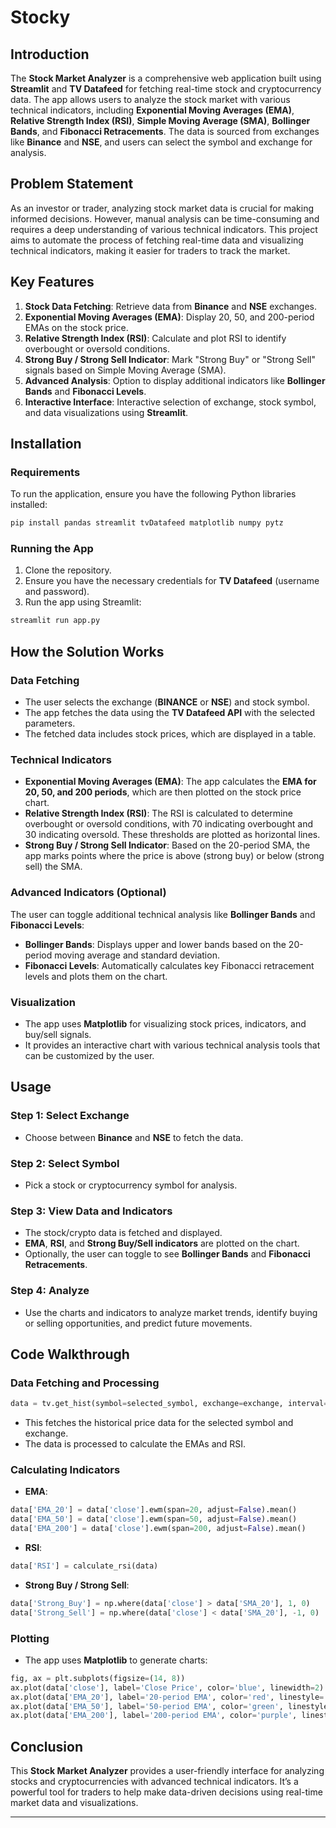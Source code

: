 # Stocky

## Introduction
The **Stock Market Analyzer** is a comprehensive web application built using **Streamlit** and **TV Datafeed** for fetching real-time stock and cryptocurrency data. The app allows users to analyze the stock market with various technical indicators, including **Exponential Moving Averages (EMA)**, **Relative Strength Index (RSI)**, **Simple Moving Average (SMA)**, **Bollinger Bands**, and **Fibonacci Retracements**. The data is sourced from exchanges like **Binance** and **NSE**, and users can select the symbol and exchange for analysis.

## Problem Statement
As an investor or trader, analyzing stock market data is crucial for making informed decisions. However, manual analysis can be time-consuming and requires a deep understanding of various technical indicators. This project aims to automate the process of fetching real-time data and visualizing technical indicators, making it easier for traders to track the market.

## Key Features
1. **Stock Data Fetching**: Retrieve data from **Binance** and **NSE** exchanges.
2. **Exponential Moving Averages (EMA)**: Display 20, 50, and 200-period EMAs on the stock price.
3. **Relative Strength Index (RSI)**: Calculate and plot RSI to identify overbought or oversold conditions.
4. **Strong Buy / Strong Sell Indicator**: Mark "Strong Buy" or "Strong Sell" signals based on Simple Moving Average (SMA).
5. **Advanced Analysis**: Option to display additional indicators like **Bollinger Bands** and **Fibonacci Levels**.
6. **Interactive Interface**: Interactive selection of exchange, stock symbol, and data visualizations using **Streamlit**.

## Installation

### Requirements
To run the application, ensure you have the following Python libraries installed:

```bash
pip install pandas streamlit tvDatafeed matplotlib numpy pytz
```

### Running the App
1. Clone the repository.
2. Ensure you have the necessary credentials for **TV Datafeed** (username and password).
3. Run the app using Streamlit:

```bash
streamlit run app.py
```

## How the Solution Works

### Data Fetching
- The user selects the exchange (**BINANCE** or **NSE**) and stock symbol.
- The app fetches the data using the **TV Datafeed API** with the selected parameters.
- The fetched data includes stock prices, which are displayed in a table.

### Technical Indicators
- **Exponential Moving Averages (EMA)**: The app calculates the **EMA for 20, 50, and 200 periods**, which are then plotted on the stock price chart.
- **Relative Strength Index (RSI)**: The RSI is calculated to determine overbought or oversold conditions, with 70 indicating overbought and 30 indicating oversold. These thresholds are plotted as horizontal lines.
- **Strong Buy / Strong Sell Indicator**: Based on the 20-period SMA, the app marks points where the price is above (strong buy) or below (strong sell) the SMA.

### Advanced Indicators (Optional)
The user can toggle additional technical analysis like **Bollinger Bands** and **Fibonacci Levels**:
- **Bollinger Bands**: Displays upper and lower bands based on the 20-period moving average and standard deviation.
- **Fibonacci Levels**: Automatically calculates key Fibonacci retracement levels and plots them on the chart.

### Visualization
- The app uses **Matplotlib** for visualizing stock prices, indicators, and buy/sell signals.
- It provides an interactive chart with various technical analysis tools that can be customized by the user.

## Usage

### Step 1: Select Exchange
- Choose between **Binance** and **NSE** to fetch the data.

### Step 2: Select Symbol
- Pick a stock or cryptocurrency symbol for analysis.

### Step 3: View Data and Indicators
- The stock/crypto data is fetched and displayed.
- **EMA**, **RSI**, and **Strong Buy/Sell indicators** are plotted on the chart.
- Optionally, the user can toggle to see **Bollinger Bands** and **Fibonacci Retracements**.

### Step 4: Analyze
- Use the charts and indicators to analyze market trends, identify buying or selling opportunities, and predict future movements.

## Code Walkthrough

### Data Fetching and Processing
```python
data = tv.get_hist(symbol=selected_symbol, exchange=exchange, interval=Interval.in_15_minute, n_bars=600)
```
- This fetches the historical price data for the selected symbol and exchange.
- The data is processed to calculate the EMAs and RSI.

### Calculating Indicators
- **EMA**:
```python
data['EMA_20'] = data['close'].ewm(span=20, adjust=False).mean()
data['EMA_50'] = data['close'].ewm(span=50, adjust=False).mean()
data['EMA_200'] = data['close'].ewm(span=200, adjust=False).mean()
```
- **RSI**:
```python
data['RSI'] = calculate_rsi(data)
```
- **Strong Buy / Strong Sell**:
```python
data['Strong_Buy'] = np.where(data['close'] > data['SMA_20'], 1, 0)
data['Strong_Sell'] = np.where(data['close'] < data['SMA_20'], -1, 0)
```

### Plotting
- The app uses **Matplotlib** to generate charts:
```python
fig, ax = plt.subplots(figsize=(14, 8))
ax.plot(data['close'], label='Close Price', color='blue', linewidth=2)
ax.plot(data['EMA_20'], label='20-period EMA', color='red', linestyle='-.')
ax.plot(data['EMA_50'], label='50-period EMA', color='green', linestyle='-.')
ax.plot(data['EMA_200'], label='200-period EMA', color='purple', linestyle='-.')
```

## Conclusion
This **Stock Market Analyzer** provides a user-friendly interface for analyzing stocks and cryptocurrencies with advanced technical indicators. It’s a powerful tool for traders to help make data-driven decisions using real-time market data and visualizations.

---
